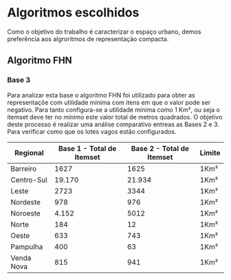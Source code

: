 # Algoritmos escolhidos
Como o objetivo do trabalho é caracterizar o espaço urbano, demos preferência aos algroritmos de representação compacta. 

## Algoritmo FHN
### Base 3
Para analizar esta base o algoritmo FHN foi utilizado para obter as representaçõe com utilidade mínima com itens em que o valor pode ser negativo. Para tanto configura-se a utilidade mínima como 1 Km², ou seja o itemset deve ter no mínimo este valor total de metros quadrados.
O objetivo deste processo é realizar uma análise comparativo entreas as Bases 2 e 3. Para verificar como que os lotes vagos estão configurados.

Regional| Base 1 - Total de Itemset| Base 2 - Total de Itemset | Limite
--|--|--|--
Barreiro| 1627 | 1625 | 1Km²
Centro-Sul| 19.170 | 21.934 | 1Km²
Leste| 2723| 3344 | 1Km²
Nordeste| 978 | 976 | 1Km²
Noroeste|4.152 | 5012 | 1Km²
Norte|184|12 | 1Km²
Oeste|633|743 | 1Km²
Pampulha|400|63 | 1Km²
Venda Nova| 815 |941| 1Km²



